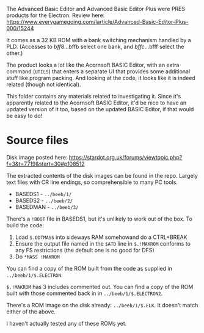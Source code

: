 The Advanced Basic Editor and Advanced Basic Editor Plus were PRES
products for the Electron. Review here:
https://www.everygamegoing.com/larticle/Advanced-Basic-Editor-Plus-000/15244

It comes as a 32 KB ROM with a bank switching mechanism handled by a
PLD. (Accesses to $bff8...$bffb select one bank, and $bffc...$bfff
select the other.)

The product looks a lot like the Acornsoft BASIC Editor, with an extra
command (`UTILS`) that enters a separate UI that provides some
additional stuff like program packing. And looking at the code, it
looks like it is indeed related (though not identical).

This folder contains any materials related to investigating it. Since
it's apparently related to the Acornsoft BASIC Editor, it'd be nice to
have an updated version of it too, based on the updated BASIC Editor,
if that would be easy to do!

# Source files

Disk image posted here:
https://stardot.org.uk/forums/viewtopic.php?f=3&t=7719&start=30#p108512

The extracted contents of the disk images can be found in the repo.
Largely text files with CR line endings, so comprehensible to many PC
tools.

- BASEDS1 - `../beeb/1/`
- BASEDS2 - `../beeb/2/`
- BASEDMAN - `../beeb/3/`

There's a `!BOOT` file in BASEDS1, but it's unlikely to work out of
the box. To build the code:

1. Load `$.DDTMASS` into sideways RAM somehowand do a CTRL+BREAK
2. Ensure the output file named in the `$ATD` line in `$.!MAKROM`
   conforms to any FS restrictions (the default one is no good for
   DFS)
3. Do `*MASS !MAKROM`

You can find a copy of the ROM built from the code as supplied in
`../beeb/1/$.ELECTRON`.

`$.!MAKROM` has 3 includes commented out. You can find a copy of the
ROM built with those commented back in in `../beeb/1/$.ELECTRON2`.

There's a ROM image on the disk already: `../beeb/1/$.ELK`. It doesn't
match either of the above.

I haven't actually tested any of these ROMs yet.

